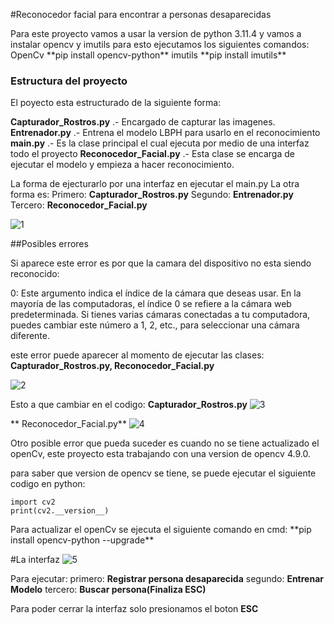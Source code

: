 #Reconocedor facial para encontrar a personas desaparecidas 
<p>
Para este proyecto vamos a usar la version de python 3.11.4 y vamos a instalar opencv y imutils para esto ejecutamos los siguientes comandos:
OpenCv
**pip install opencv-python**
imutils
**pip install imutils**
</p>

### Estructura del proyecto

<p>
El poyecto esta estructurado de la siguiente forma:

**Capturador_Rostros.py** .- Encargado de capturar las imagenes. 
**Entrenador.py** .- Entrena el modelo LBPH para usarlo en el reconocimiento
**main.py** .- Es la clase principal el cual ejecuta por medio de una interfaz todo el proyecto
**Reconocedor_Facial.py** .- Esta clase se encarga de ejecutar el modelo y empieza a hacer reconocimiento.

La forma de ejecturarlo por una interfaz en ejecutar el main.py
La otra forma es:
Primero: **Capturador_Rostros.py**
Segundo: **Entrenador.py**
Tercero: **Reconocedor_Facial.py**
</p>

![1](https://github.com/RichardAgr/Vision-artificial/assets/136004365/f487204a-68a5-41b9-b15f-4c4ca574ff47)

##Posibles errores
<p>
Si aparece este error es por que la camara del dispositivo no esta siendo reconocido:

0: Este argumento indica el índice de la cámara que deseas usar. En la mayoría de las computadoras, el índice 0 se refiere a la cámara web predeterminada. Si tienes varias cámaras conectadas a tu computadora, puedes cambiar este número a 1, 2, etc., para seleccionar una cámara diferente.

este error puede aparecer al momento de ejecutar las clases: **Capturador_Rostros.py, Reconocedor_Facial.py**

![2](https://github.com/RichardAgr/Vision-artificial/assets/136004365/c4f5879c-e16b-495b-89cc-b580706bd041)

Esto a que cambiar en el codigo:
**Capturador_Rostros.py**
![3](https://github.com/RichardAgr/Vision-artificial/assets/136004365/895c70c2-e206-48be-939f-8adb3a38806c)

** Reconocedor_Facial.py**
![4](https://github.com/RichardAgr/Vision-artificial/assets/136004365/56432ceb-e9f7-4805-8999-ff2b05b8dfec)

Otro posible error que pueda suceder es cuando no se tiene actualizado el openCv, este proyecto esta trabajando con una version de opencv 4.9.0.

para saber que version de opencv se tiene, se puede ejecutar el siguiente codigo en python:
</p>

```
import cv2
print(cv2.__version__)
```

<p>
Para actualizar el openCv se ejecuta el siguiente comando en cmd:
**pip install opencv-python --upgrade** 
</p>

#La interfaz
![5](https://github.com/RichardAgr/Vision-artificial/assets/136004365/3909d1c6-8794-4820-9f7c-26b598e471c7)

Para ejecutar: 
primero: **Registrar persona desaparecida**
segundo: **Entrenar Modelo**
tercero: **Buscar persona(Finaliza ESC)**

Para poder cerrar la interfaz solo presionamos el boton **ESC**
